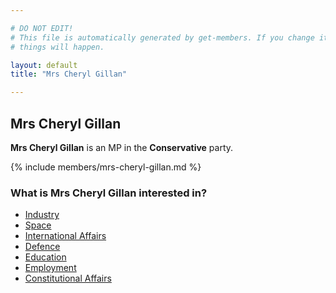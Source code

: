 ```yaml
---

# DO NOT EDIT!
# This file is automatically generated by get-members. If you change it, bad
# things will happen.

layout: default
title: "Mrs Cheryl Gillan"

---
```


## Mrs Cheryl Gillan

**Mrs Cheryl Gillan** is an MP in the **Conservative** party.

{% include members/mrs-cheryl-gillan.md %}

### What is Mrs Cheryl Gillan interested in?


* [Industry](/interests/industry.html)
* [Space](/interests/space.html)
* [International Affairs](/interests/international-affairs.html)
* [Defence](/interests/defence.html)
* [Education](/interests/education.html)
* [Employment](/interests/employment.html)
* [Constitutional Affairs](/interests/constitutional-affairs.html)
